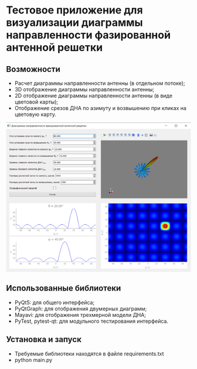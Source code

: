 # Тестовое приложение для визуализации диаграммы направленности фазированной антенной решетки

## Возможности
* Расчет диаграммы направленности антенны (в отдельном потоке);
* 3D отображение диаграммы направленности антенны;
* 2D отображение диаграммы направленности антенны (в виде цветовой карты);
* Отображение срезов ДНА по азимуту и возвышению при кликах на цветовую карту.

![скриншот](./screens/screen.png)

## Использованные библиотеки
* PyQt5: для общего интерфейса;
* PyQtGraph: для отображения двумерных диаграмм;
* Mayavi: для отображения трехмерной модели ДНА;
* PyTest, pytest-qt: для модульного тестирования интерфейса.

## Установка и запуск
* Требуемые библиотеки находятся в файле requirements.txt
* python main.py
